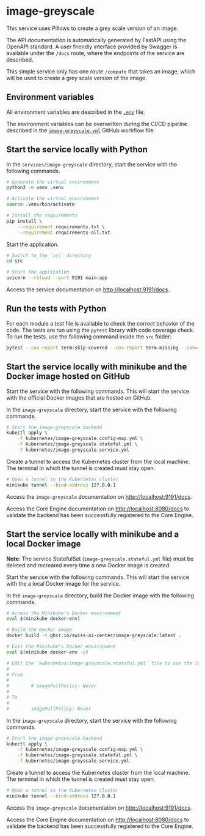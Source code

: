# image-greyscale

This service uses Pillows to create a grey scale version of an image.

The API documentation is automatically generated by FastAPI using the OpenAPI standard. A user friendly interface provided by Swagger is available under the `/docs` route, where the endpoints of the service are described.

This simple service only has one route `/compute` that takes an image, which will be used to create a grey scale version of the image.

## Environment variables

All environment variables are described in the [`.env`](https://github.com/swiss-ai-center/core-engine/blob/main/services/image-greyscale/.env) file.

The environment variables can be overwritten during the CI/CD pipeline described in the [`image-greyscale.yml`](https://github.com/swiss-ai-center/core-engine/blob/main/.github/workflows/image-greyscale.yml) GitHub workflow file.

## Start the service locally with Python

In the `services/image-greyscale` directory, start the service with the following commands.

```sh
# Generate the virtual environment
python3 -m venv .venv

# Activate the virtual environment
source .venv/bin/activate

# Install the requirements
pip install \
    --requirement requirements.txt \
    --requirement requirements-all.txt
```

Start the application.

```sh
# Switch to the `src` directory
cd src

# Start the application
uvicorn --reload --port 9191 main:app
```

Access the service documentation on <http://localhost:9191/docs>.

## Run the tests with Python

For each module a test file is available to check the correct behavior of the code. The tests are run using the `pytest` library with code coverage check. To run the tests, use the following command inside the `src` folder:

```sh
pytest --cov-report term:skip-covered --cov-report term-missing --cov=. -s --cov-config=.coveragerc
```

## Start the service locally with minikube and the Docker image hosted on GitHub

Start the service with the following commands. This will start the service with the official Docker images that are hosted on GitHub.

In the `image-greyscale` directory, start the service with the following commands.

```sh
# Start the image-greyscale backend
kubectl apply \
    -f kubernetes/image-greyscale.config-map.yml \
    -f kubernetes/image-greyscale.stateful.yml \
    -f kubernetes/image-greyscale.service.yml
```

Create a tunnel to access the Kubernetes cluster from the local machine. The terminal in which the tunnel is created must stay open.

```sh
# Open a tunnel to the Kubernetes cluster
minikube tunnel --bind-address 127.0.0.1
```

Access the `image-greyscale` documentation on <http://localhost:9191/docs>.

Access the Core Engine documentation on <http://localhost:8080/docs> to validate the backend has been successfully registered to the Core Engine.

## Start the service locally with minikube and a local Docker image

**Note**: The service StatefulSet (`image-greyscale.stateful.yml` file) must be deleted and recreated every time a new Docker image is created.

Start the service with the following commands. This will start the service with the a local Docker image for the service.

In the `image-greyscale` directory, build the Docker image with the following commands.

```sh
# Access the Minikube's Docker environment
eval $(minikube docker-env)

# Build the Docker image
docker build -t ghcr.io/swiss-ai-center/image-greyscale:latest .

# Exit the Minikube's Docker environment
eval $(minikube docker-env -u)

# Edit the `kubernetes/image-greyscale.stateful.yml` file to use the local image by uncommented the line `imagePullPolicy`
#
# From
#
#        # imagePullPolicy: Never
#
# To
#
#        imagePullPolicy: Never
```

In the `image-greyscale` directory, start the service with the following commands.

```sh
# Start the image-greyscale backend
kubectl apply \
    -f kubernetes/image-greyscale.config-map.yml \
    -f kubernetes/image-greyscale.stateful.yml \
    -f kubernetes/image-greyscale.service.yml
```

Create a tunnel to access the Kubernetes cluster from the local machine. The terminal in which the tunnel is created must stay open.

```sh
# Open a tunnel to the Kubernetes cluster
minikube tunnel --bind-address 127.0.0.1
```

Access the `image-greyscale` documentation on <http://localhost:9191/docs>.

Access the Core Engine documentation on <http://localhost:8080/docs> to validate the backend has been successfully registered to the Core Engine.
